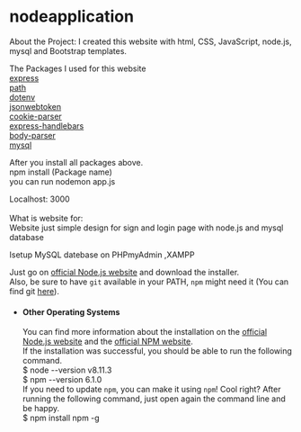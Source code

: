 # nodeapplication
About the Project:
I created this website with  html, CSS, JavaScript, node.js, mysql and Bootstrap templates.

The Packages I used for this website<br />
[express](https://www.npmjs.com/package/express)
<br />
[path](https://www.npmjs.com/package/path)<br />
[dotenv](https://www.npmjs.com/package/dotenv)<br />
[jsonwebtoken](https://www.npmjs.com/package/jsonwebtoken)<br />
[cookie-parser](https://www.npmjs.com/package/cookie-parser)<br />
[express-handlebars](https://www.npmjs.com/package/express-handlebars)<br />
[body-parser](https://www.npmjs.com/package/body-parser)<br />
 [mysql](https://www.npmjs.com/package/mysql)<br />


After you install all packages above.<br />
npm install (Package name)<br />
you can run  nodemon app.js<br />

Localhost: 3000<br />
<br />
What is website for:<br />
Website just simple design for sign and login page with node.js and mysql database 

Isetup MySQL datebase on PHPmyAdmin ,XAMPP<br />

Just go on [official Node.js website](https://nodejs.org/) and download the installer.<br />
Also, be sure to have `git` available in your PATH, `npm` might need it (You can find git [here](https://git-scm.com/)).<br />

- #### Other Operating Systems<br />
  You can find more information about the installation on the [official Node.js website](https://nodejs.org/) and the [official NPM website](https://npmjs.org/).<br />
If the installation was successful, you should be able to run the following command.<br />
    $ node --version    v8.11.3<br />
    $ npm --version    6.1.0<br />
If you need to update `npm`, you can make it using `npm`! Cool right? After running the following command, just open again the command line and be happy.<br />
    $ npm install npm -g




